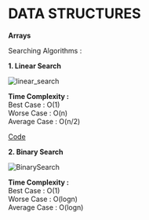# **DATA STRUCTURES**

**Arrays** <br />

Searching Algorithms : <br />

**1. Linear Search**

![linear_search](https://user-images.githubusercontent.com/85002425/147288581-35cae12a-c960-4209-99a3-09b23872600e.gif)

**Time Complexity :**  <br />
    Best Case :  O(1)    <br />
    Worse Case : O(n)    <br />
    Average Case : O(n/2)  <br />
    
[Code](https://github.com/DeepakKumar-1/DSA-In-JAVA/blob/dbf6761db8ac24bfba67ae73f83e3cd252a11dc8/Linear%20Search)    

**2. Binary Search** 

![BinarySearch](https://user-images.githubusercontent.com/85002425/147289342-6296df85-acee-40e5-8cfa-ae9cef37ffa6.gif)

**Time Complexity :**  <br />
    Best Case :  O(1)  <br />
    Worse Case : O(logn)   <br />
    Average Case : O(logn)    <br />
